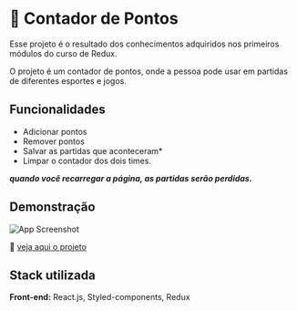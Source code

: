 # 🔢 Contador de Pontos

Esse projeto é o resultado dos conhecimentos adquiridos nos primeiros módulos do curso de Redux.

O projeto é um contador de pontos, onde a pessoa pode usar em partidas de diferentes esportes e jogos.

## Funcionalidades

- Adicionar pontos
- Remover pontos
- Salvar as partidas que aconteceram*
- Limpar o contador dos dois times.

***quando você recarregar a página, as partidas serão perdidas.***

## Demonstração

![App Screenshot](https://firebasestorage.googleapis.com/v0/b/github-images-6c299.appspot.com/o/counter-nf.gif?alt=media&token=4b112426-816e-4630-99b5-335aea9b232f)

🔗 [veja aqui o projeto](https://counter-nf.vercel.app/)

## Stack utilizada

**Front-end:** React.js, Styled-components, Redux

